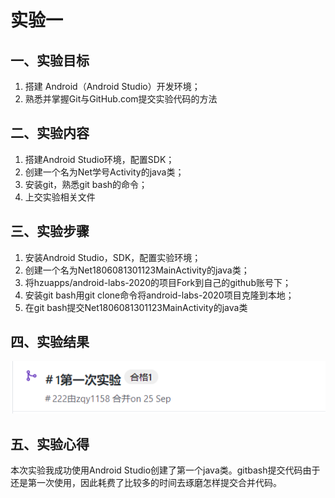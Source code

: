 # 实验一

## 一、实验目标

1. 搭建 Android（Android Studio）开发环境；
2. 熟悉并掌握Git与GitHub.com提交实验代码的方法

## 二、实验内容

1. 搭建Android Studio环境，配置SDK；
2. 创建一个名为Net学号Activity的java类；
3. 安装git，熟悉git bash的命令；
4. 上交实验相关文件

## 三、实验步骤

1. 安装Android Studio，SDK，配置实验环境；
2. 创建一个名为Net1806081301123MainActivity的java类；
3. 将hzuapps/android-labs-2020的项目Fork到自己的github账号下；
4. 安装git bash用git clone命令将android-labs-2020项目克隆到本地；
5. 在git bash提交Net1806081301123MainActivity的java类

## 四、实验结果

![1](1.png)

## 五、实验心得

本次实验我成功使用Android Studio创建了第一个java类。gitbash提交代码由于还是第一次使用，因此耗费了比较多的时间去琢磨怎样提交合并代码。
